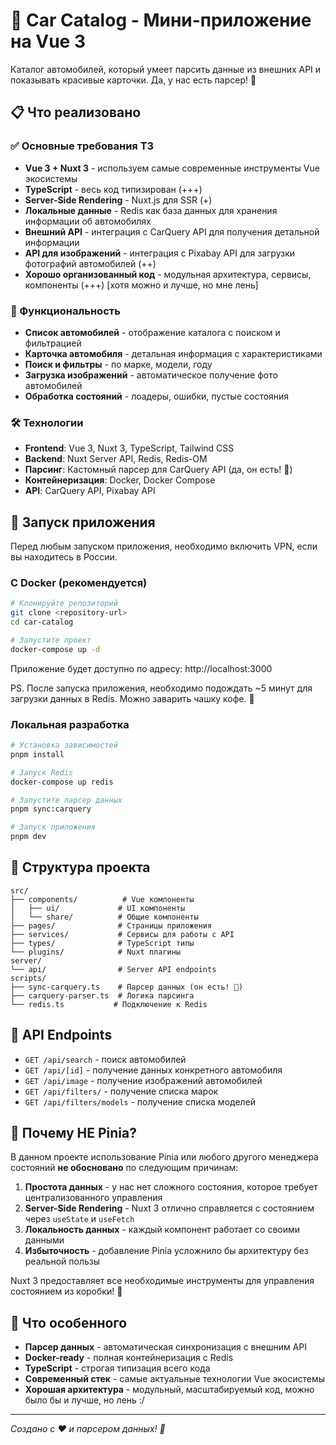 # 🚗 Car Catalog - Мини-приложение на Vue 3

Каталог автомобилей, который умеет парсить данные из внешних API и показывать красивые карточки. Да, у нас есть парсер! 🎉

## 📋 Что реализовано

### ✅ Основные требования ТЗ

- **Vue 3 + Nuxt 3** - используем самые современные инструменты Vue экосистемы
- **TypeScript** - весь код типизирован (+++)
- **Server-Side Rendering** - Nuxt.js для SSR (+)
- **Локальные данные** - Redis как база данных для хранения информации об автомобилях
- **Внешний API** - интеграция с CarQuery API для получения детальной информации
- **API для изображений** - интеграция с Pixabay API для загрузки фотографий автомобилей (++)
- **Хорошо организованный код** - модульная архитектура, сервисы, компоненты (+++) [хотя можно и лучше, но мне лень]

### 🎯 Функциональность

- **Список автомобилей** - отображение каталога с поиском и фильтрацией
- **Карточка автомобиля** - детальная информация с характеристиками
- **Поиск и фильтры** - по марке, модели, году
- **Загрузка изображений** - автоматическое получение фото автомобилей
- **Обработка состояний** - лоадеры, ошибки, пустые состояния

### 🛠 Технологии

- **Frontend**: Vue 3, Nuxt 3, TypeScript, Tailwind CSS
- **Backend**: Nuxt Server API, Redis, Redis-OM
- **Парсинг**: Кастомный парсер для CarQuery API (да, он есть! 🎉)
- **Контейнеризация**: Docker, Docker Compose
- **API**: CarQuery API, Pixabay API

## 🚀 Запуск приложения

Перед любым запуском приложения, необходимо включить VPN, если вы находитесь в России.

### С Docker (рекомендуется)

```bash
# Клонируйте репозиторий
git clone <repository-url>
cd car-catalog

# Запустите проект
docker-compose up -d
```

Приложение будет доступно по адресу: http://localhost:3000

PS. После запуска приложения, необходимо подождать ~5 минут для загрузки данных в Redis. Можно заварить чашку кофе. 🤔

### Локальная разработка

```bash
# Установка зависимостей
pnpm install

# Запуск Redis
docker-compose up redis

# Запустите парсер данных
pnpm sync:carquery

# Запуск приложения
pnpm dev
```

## 📁 Структура проекта

```
src/
├── components/          # Vue компоненты
│   ├── ui/             # UI компоненты
│   └── share/          # Общие компоненты
├── pages/              # Страницы приложения
├── services/           # Сервисы для работы с API
├── types/              # TypeScript типы
└── plugins/            # Nuxt плагины
server/
└── api/                # Server API endpoints
scripts/
├── sync-carquery.ts    # Парсер данных (он есть! 🎉)
├── carquery-parser.ts  # Логика парсинга
└── redis.ts           # Подключение к Redis
```

## 🔧 API Endpoints

- `GET /api/search` - поиск автомобилей
- `GET /api/[id]` - получение данных конкретного автомобиля
- `GET /api/image` - получение изображений автомобилей
- `GET /api/filters/` - получение списка марок
- `GET /api/filters/models` - получение списка моделей

## 🤔 Почему НЕ Pinia?

В данном проекте использование Pinia или любого другого менеджера состояний **не обосновано** по следующим причинам:

1. **Простота данных** - у нас нет сложного состояния, которое требует централизованного управления
2. **Server-Side Rendering** - Nuxt 3 отлично справляется с состоянием через `useState` и `useFetch`
3. **Локальность данных** - каждый компонент работает со своими данными
4. **Избыточность** - добавление Pinia усложнило бы архитектуру без реальной пользы

Nuxt 3 предоставляет все необходимые инструменты для управления состоянием из коробки! 🎯

## 🎉 Что особенного

- **Парсер данных** - автоматическая синхронизация с внешним API
- **Docker-ready** - полная контейнеризация с Redis
- **TypeScript** - строгая типизация всего кода
- **Современный стек** - самые актуальные технологии Vue экосистемы
- **Хорошая архитектура** - модульный, масштабируемый код, можно было бы и лучше, но лень :/

---

*Создано с ❤️ и парсером данных! 🎉*